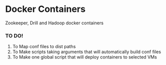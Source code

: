 # Docker Containers

Zookeeper, Drill and Hadoop docker containers

### TO DO!

1) To Map conf files to dist paths
2) To Make scripts taking arguments that will automatically build conf files
3) To Make one global script that will deploy containers to selected VMs 
